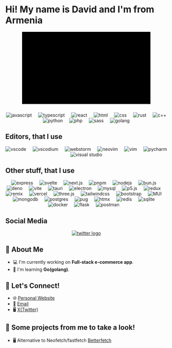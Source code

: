 # Hi! My name is David and I'm from Armenia

<!--<img align="left" src="https://user-images.githubusercontent.com/65187002/144930161-2f783401-8d27-4fdf-a2f7-cc0ba32f1f1f.gif" width="21%" style="display:inline;"><img align="right" src="https://user-images.githubusercontent.com/65187002/144930161-2f783401-8d27-4fdf-a2f7-cc0ba32f1f1f.gif" width="21%" style="display:inline;">-->

<div align="center">
<!---dfsfdsfsfsdfzdsfdsfkjdsh;fkjh dslkjfhkldsj ;jhflkjdhl fkjhds; kjfhlkjdshlkfjhdsk;ljfhl kjsdhlkfjhdslk jlfh lsdkjhlfkjhlsdkjfhlkjdshl kjfhl dskjhlkjhl kjhsk hdfds-->
<!-- <video autoplay loop muted playsinline width="499" height="395">
  <source src="animate.mp4" type="video/mp4">
  Your browser does not support the video tag.
</video> -->
<img alt="Coding" width="400" src="./animate.gif"> 


</div>
<div align="center">
<!-- <a href="https://david-balishyan.vercel.app" target="_blank">
        <img src="https://github-widgetbox.vercel.app/api/profile?username=DavidBalishyan&data=followers,repositories,stars,commits&theme=dark" alt="GitHub WidgetBox" width="90%" height="0%">
</a> -->
</div>

###

<div class="langs" align="center"/>
  <img src="https://skillicons.dev/icons?i=js" height="40" alt="javascript"/>
  <img width="12" />
  <img src="https://skillicons.dev/icons?i=ts" height="40" alt="typescript"/>
  <img width="12" />  
  <img src="https://skillicons.dev/icons?i=react" height="40" alt="react"/>
  <img width="12" />
  <img src="https://skillicons.dev/icons?i=html" height="40" alt="html"/>
  <img width="12" />
  <img src="https://skillicons.dev/icons?i=css" height="40" alt="css"/>
  <img width="12" />
  <img src="https://skillicons.dev/icons?i=rust" height="40" alt="rust"/>
  <img width="12" />
  <img src="https://skillicons.dev/icons?i=cpp" height="40" alt="c++"/>
  <img width="12" />
  <img src="https://skillicons.dev/icons?i=python" height="40" alt="python"/>
  <img width="12" />
  <img src="https://skillicons.dev/icons?i=php" height="40" alt="php"/>
  <img width="12" />
  <img src="https://skillicons.dev/icons?i=sass" height="40" alt="sass"/>
  <img width="12" />
  <img src="https://skillicons.dev/icons?i=golang" height="40" alt="golang"/>
  <img width="12" />
</div>

<h2 align="left">Editors, that I use</h2> 
<div align="center">
<img src="https://skillicons.dev/icons?i=vscode" height="40" alt="vscode"/>
  <img width="12" />
<img src="https://skillicons.dev/icons?i=vscodium" height="40" alt="vscodium"/>
  <img width="12" />
<img src="https://skillicons.dev/icons?i=webstorm" height="40" alt="webstorm"/>
  <img width="12" />
<img src="https://skillicons.dev/icons?i=neovim" height="40" alt="neovim"/>
  <img width="12" />
<img src="https://skillicons.dev/icons?i=vim" height="40" alt="vim"/>
  <img width="12" />
<img src="https://skillicons.dev/icons?i=pycharm" height="40" alt="pycharm"/>
  <img width="12" />
<img src="https://skillicons.dev/icons?i=visualstudio" height="40" alt="visual studio"/>
  <img width="12" />
</div>

<h2 align="left">Other stuff, that I use</h2> 
<div align="center">
<img src="https://skillicons.dev/icons?i=express" height="40" alt="express"/>
  <img width="12" />
  <img src="https://skillicons.dev/icons?i=svelte" height="40" alt="svelte"/>
  <img width="12" />
  <img src="https://skillicons.dev/icons?i=next" height="40" alt="next.js"/>
  <img width="12" />
  <img src="https://skillicons.dev/icons?i=pnpm" height="40" alt="pnpm"/>
  <img width="12" />
  <img src="https://skillicons.dev/icons?i=nodejs" height="40" alt="nodejs"/>
  <img width="12" />
  <img src="https://skillicons.dev/icons?i=bun" height="40" alt="bun.js"/>
  <img width="12" />
  <img src="https://skillicons.dev/icons?i=deno" height="40" alt="deno"/>
  <img width="12" />
  <img src="https://skillicons.dev/icons?i=vite" height="40" alt="vite"/>
  <img width="12" />
   <img src="https://skillicons.dev/icons?i=tauri" height="40" alt="tauri"/>
  <img width="12" />
  <img src="https://skillicons.dev/icons?i=electron" height="40" alt="electron"/>
  <img width="12" />
  <img src="https://skillicons.dev/icons?i=mysql" height="40" alt="mysql"/>
  <img width="12" />
  <img src="https://skillicons.dev/icons?i=p5js" height="40" alt="p5.js"/>
  <img width="12" />
  <img src="https://skillicons.dev/icons?i=redux" height="40" alt="redux"/>
  <img width="12"/>
  <img src="https://skillicons.dev/icons?i=remix" height="40" alt="remix"/>
  <img width="12" />
  <img src="https://skillicons.dev/icons?i=vercel" height="40" alt="vercel"/>
  <img width="12" />
  <img src="https://skillicons.dev/icons?i=threejs" height="40" alt="three.js"/>
  <img width="12" />
  <img src="https://skillicons.dev/icons?i=tailwind" height="40" alt="tailwindcss"/>
  <img width="12" />
  <img src="https://skillicons.dev/icons?i=bootstrap" height="40" alt="bootstrap"/>
  <img width="12" />
  <img src="https://skillicons.dev/icons?i=mui" height="40" alt="MUI"/>
  <img width="12" />
   <img src="https://skillicons.dev/icons?i=mongo" height="40" alt="mongodb"/>
  <img width="12" />
  <img src="https://skillicons.dev/icons?i=postgres" height="40" alt="postgres"/>
  <img width="12" />
   <img src="https://skillicons.dev/icons?i=pug" height="40" alt="pug"/>
  <img width="12" />
  <img src="https://skillicons.dev/icons?i=htmx" height="40" alt="htmx"/>
  <img width="12" />
  <img src="https://skillicons.dev/icons?i=redis" height="40" alt="redis"/>
  <img width="12" />
  <img src="https://skillicons.dev/icons?i=sqlite" height="40" alt="sqlite"/>
  <img width="12" />
  <img src="https://skillicons.dev/icons?i=docker" height="40" alt="docker"/>
  <img width="12" />
  <img src="https://skillicons.dev/icons?i=flask" height="40" alt="flask"/>
  <img width="12" />
  <img src="https://skillicons.dev/icons?i=postman" height="40" alt="postman"/>
  <img width="12" />
</div>

<h2 align="left">Social Media</h2>

 <div align="center">
  <a href="https://x.com/David4613897512"><img src="https://img.shields.io/static/v1?message=Twitter&logo=twitter&label=&color=1DA1F2&logoColor=white&labelColor=&style=for-the-badge" height="35" alt="twitter logo"  /></a>
</div>



## 🚀 About Me

- 💻 I'm currently working on **Full-stack e-commerce app**.
- 🌱 I'm learning **Go(golang)**.

## 📣 Let's Connect!

- 🌐 [Personal Website](https://david-balishyan.vercel.app)
- 📧 [Email](mailto:davidbalishyan12@gmail.com)
- 🖥️ [X(Twitter)](https://x.com/David4613897512)


 <!---<img alt="Coding" width="400" src="https://media0.giphy.com/media/v1.Y2lkPTc5MGI3NjExY2Y4dDFrYjA3dXBkcmEyMnZ5eDdrbnNrbWZveHVqdzFveXFiczE0MCZlcD12MV9pbnRlcm5hbF9naWZfYnlfaWQmY3Q9Zw/l4pThMAKS4BOtz8d2/giphy.gif"> 
 <img alt="Coding" width="400" src="https://media3.giphy.com/media/v1.Y2lkPTc5MGI3NjExd3ZwOTJndXV2cTlpY3R0ZGhiZzFxczM4OTVib3J2dDJmaTB2ZzZ6MCZlcD12MV9pbnRlcm5hbF9naWZfYnlfaWQmY3Q9Zw/11vhCpFcD3um7m/giphy.gif">
 <img alt="Coding" width="400" src="https://media1.giphy.com/media/v1.Y2lkPTc5MGI3NjExN25nNmNldHBqdWF0ZG13ZTB6bWc4OGpxNnlydjd6cjhuaGVzNmRpYyZlcD12MV9pbnRlcm5hbF9naWZfYnlfaWQmY3Q9Zw/X8Fi8g72fyQerXBayz/giphy.gif">  
 <img alt="Coding" width="400" src="https://media.giphy.com/media/v1.Y2lkPTc5MGI3NjExMzJuYnhwODBvYTk1cDRtNjQ2dmRzMmt4cDRmNTJjOG5vOHNkeGdkMCZlcD12MV9naWZzX3NlYXJjaCZjdD1n/HLB0nLA36GCCo6JuB5/giphy.gif"> 
-->

## 📣 Some projects from me to take a look!
 
- 🖥️ Alternative to Neofetch/fastfetch [Betterfetch](https://www.github.com/betterfetch)
